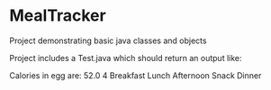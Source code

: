 # MealTracker

Project demonstrating basic java classes and objects

Project includes a Test.java which should return an output like:

Calories in egg are: 52.0
4
Breakfast
Lunch
Afternoon Snack
Dinner
